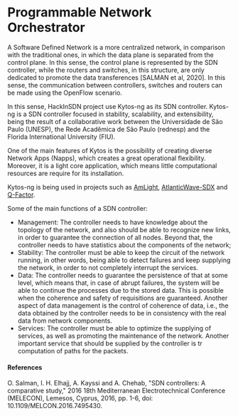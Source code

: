 # Programmable Network Orchestrator

A Software Defined Network is a more centralized network, in comparison with the traditional ones, in which the data plane is separated from the control plane. In this sense, the control plane is represented by the SDN controller, while the routers and switches, in this structure, are only dedicated to promote the data transferences [SALMAN et al, 2020]. In this sense, the communication between controllers, switches and routers can be made using the OpenFlow scenario.

In this sense, HackInSDN project use Kytos-ng as its SDN controller. Kytos-ng is a SDN controller focused in stability, scalability, and extensibility, being the result of a collaborative work between the Universidade de São Paulo (UNESP), the Rede Acadêmica de São Paulo (rednesp) and the Florida International University (FIU). 

One of the main features of Kytos is the possibility of creating diverse Network Apps (Napps), which creates a great operational flexibility. Moreover, it is a light core application, which means little computational resources are require for its installation.

Kytos-ng is being used in projects such as [AmLight](https://www.amlight.net/), [AtlanticWave-SDX](https://www.atlanticwave-sdx.net/) and [Q-Factor](https://www.q-factor.io/).

Some of the main functions of a SDN controller:

- Management: The controller needs to have knowledge about the topology of the network, and also should be able to recognize new links, in order to guarantee the connection of all nodes. Beyond that, the controller needs to have statistics about the components of the network;
- Stability: The controller must be able to keep the circuit of the network running, in other words, being able to detect failures and keep supplying the network, in order to not completely interrupt the services. 
- Data: The controller needs to guarantee the persistence of that at some level, which means that, in case of abrupt failures, the system will be able to continue the processes due to the stored data. This is possible when the coherence and safety of requisitions are guaranteed. Another aspect of data management is the control of coherence of data, i.e., the data obtained by the controller needs to be in consistency with the real data from network components.
- Services: The controller must be able to optimize the supplying of services, as well as promoting the maintenance of the network. Another important service that should be supplied by the controller is tr computation of paths for the packets.

#### References

O. Salman, I. H. Elhajj, A. Kayssi and A. Chehab, "SDN controllers: A comparative study," 2016 18th Mediterranean Electrotechnical Conference (MELECON), Lemesos, Cyprus, 2016, pp. 1-6, doi: 10.1109/MELCON.2016.7495430.

